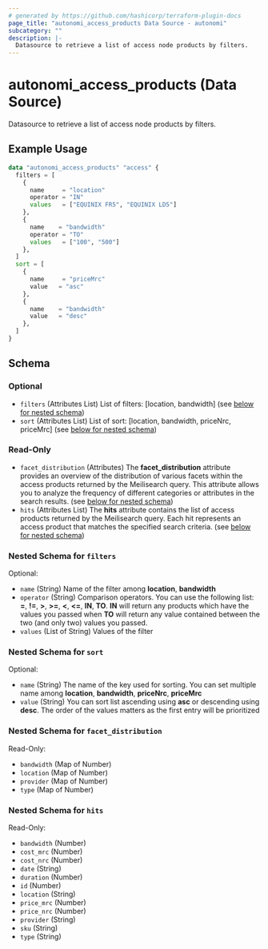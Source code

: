 ```yaml
---
# generated by https://github.com/hashicorp/terraform-plugin-docs
page_title: "autonomi_access_products Data Source - autonomi"
subcategory: ""
description: |-
  Datasource to retrieve a list of access node products by filters.
---
```


# autonomi_access_products (Data Source)

Datasource to retrieve a list of access node products by filters.

## Example Usage

```terraform
data "autonomi_access_products" "access" {
  filters = [
    {
      name     = "location"
      operator = "IN"
      values   = ["EQUINIX FR5", "EQUINIX LD5"]
    },
    {
      name    = "bandwidth"
      operator = "TO"
      values   = ["100", "500"]
    },
  ]
  sort = [
    {
      name     = "priceMrc"
      value   = "asc"
    },
    {
      name    = "bandwidth"
      value   = "desc"
    },
  ]
}
```

<!-- schema generated by tfplugindocs -->
## Schema

### Optional

- `filters` (Attributes List) List of filters: [location, bandwidth] (see [below for nested schema](#nestedatt--filters))
- `sort` (Attributes List) List of sort: [location, bandwidth, priceNrc, priceMrc] (see [below for nested schema](#nestedatt--sort))

### Read-Only

- `facet_distribution` (Attributes) The **facet_distribution** attribute provides an overview of the distribution of various facets
within the access products returned by the Meilisearch query. This attribute allows you to analyze the frequency of
different categories or attributes in the search results. (see [below for nested schema](#nestedatt--facet_distribution))
- `hits` (Attributes List) The **hits** attribute contains the list of access products returned by the Meilisearch query.
Each hit represents an access product that matches the specified search criteria. (see [below for nested schema](#nestedatt--hits))

<a id="nestedatt--filters"></a>
### Nested Schema for `filters`

Optional:

- `name` (String) Name of the filter among **location**, **bandwidth**
- `operator` (String) Comparison operators. You can use the following list: **=**, **!=**, **>**, **>=**, **<**, **<=**, **IN**, **TO**. **IN** will return any products which have the values you passed when **TO** will return any value contained between the two (and only two) values you passed.
- `values` (List of String) Values of the filter


<a id="nestedatt--sort"></a>
### Nested Schema for `sort`

Optional:

- `name` (String) The name of the key used for sorting. You can set multiple name among **location**, **bandwidth**, **priceNrc**, **priceMrc**
- `value` (String) You can sort list ascending using **asc** or descending using **desc**. The order of the values matters as the first entry will be prioritized


<a id="nestedatt--facet_distribution"></a>
### Nested Schema for `facet_distribution`

Read-Only:

- `bandwidth` (Map of Number)
- `location` (Map of Number)
- `provider` (Map of Number)
- `type` (Map of Number)


<a id="nestedatt--hits"></a>
### Nested Schema for `hits`

Read-Only:

- `bandwidth` (Number)
- `cost_mrc` (Number)
- `cost_nrc` (Number)
- `date` (String)
- `duration` (Number)
- `id` (Number)
- `location` (String)
- `price_mrc` (Number)
- `price_nrc` (Number)
- `provider` (String)
- `sku` (String)
- `type` (String)
